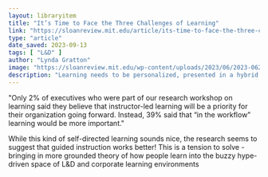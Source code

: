 ```yaml
---
layout: libraryitem
title: "It’s Time to Face the Three Challenges of Learning"
link: "https://sloanreview.mit.edu/article/its-time-to-face-the-three-challenges-of-learning/"
type: "article"
date_saved: 2023-09-13
tags: [ "L&D" ]
author: "Lynda Gratton"
image: "https://sloanreview.mit.edu/wp-content/uploads/2023/06/2023-0626_Gratton_2400x1260-1200x630.jpg"
description: "Learning needs to be personalized, presented in a hybrid manner, and focused on transferable skills."
---
```


"Only 2% of executives who were part of our research workshop on learning said they believe that instructor-led learning will be a priority for their organization going forward. Instead, 39% said that “in the workflow” learning would be more important."

While this kind of self-directed learning sounds nice, the research seems to suggest that guided instruction works better! This is a tension to solve - bringing in more grounded theory of how people learn into the buzzy hype-driven space of L&D and corporate learning environments